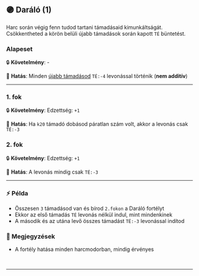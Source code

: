 ## 🟣 Daráló (1)

Harc során végig fenn tudod tartani támadásaid kimunkáltságát. Csökkentheted a körön belüli újabb támadások során kapott `TÉ` büntetést.

### Alapeset

🔒 **Követelmény**: -

🌟 **Hatás**: Minden [újabb támadásod](../063_04_tamadasok_szama_fegyverrel.md#t%C3%A9-levon%C3%A1s-t%C3%A1mad%C3%A1sonk%C3%A9nt) `TÉ:-4` levonással történik (**nem additív**)

---
### 1. fok

🔒 **Követelmény**: Edzettség: `+1`

🌟 **Hatás**: Ha `k20` támadó dobásod páratlan szám volt, akkor a levonás csak `TÉ:-3`

### 2. fok

🔒 **Követelmény**: Edzettség: `+1`

🌟 **Hatás**: A levonás mindig csak `TÉ:-3`

---
### ⚡ Példa

- Összesen `3` támadásod van és bírod `2.fokon` a Daráló fortélyt
- Ekkor az első támadás `TÉ` levonás nélkül indul, mint mindenkinek
- A második és az utána levő összes támadást `TÉ:-3` levonással indítod

### 🔆 Megjegyzések

- A fortély hatása minden harcmodorban, mindig érvényes

<br />

---
